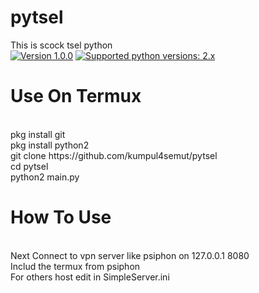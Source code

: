 # pytsel
This is scock tsel python
<br>
 [![Version 1.0.0](https://img.shields.io/badge/version-1.0.0-green.svg "Version 1.0.0")](#) [![Supported python versions: 2.x](https://img.shields.io/badge/python-2.x-green.svg "Supported python versions: 3.x")](https://www.python.org/downloads/)
<br>

# Use On Termux
<br>
pkg install git
<br>
pkg install python2
<br>
git clone https://github.com/kumpul4semut/pytsel
<br>
cd pytsel
<br>
python2 main.py
<br>

# How To Use
<br>Next Connect to vpn server like psiphon on 127.0.0.1 8080
<br>Includ the termux from psiphon
<br>For others host edit in SimpleServer.ini



